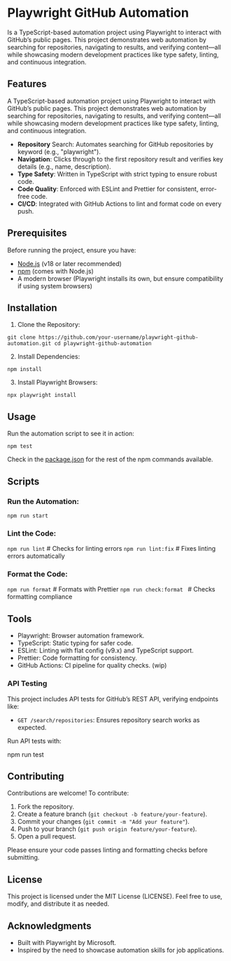 # Playwright GitHub Automation

Is a TypeScript-based automation project using Playwright to interact with GitHub’s public pages. This project
demonstrates web automation by searching for repositories, navigating to results, and verifying content—all while
showcasing modern development practices like type safety, linting, and continuous integration.

## Features

A TypeScript-based automation project using Playwright to interact with GitHub’s public pages. This project demonstrates
web automation by searching for repositories, navigating to results, and verifying content—all while showcasing modern
development practices like type safety, linting, and continuous integration.

* **Repository** Search: Automates searching for GitHub repositories by keyword (e.g., "playwright").
* **Navigation**: Clicks through to the first repository result and verifies key details (e.g., name, description).
* **Type Safety**: Written in TypeScript with strict typing to ensure robust code.
* **Code Quality**: Enforced with ESLint and Prettier for consistent, error-free code.
* **CI/CD**: Integrated with GitHub Actions to lint and format code on every push.

## Prerequisites

Before running the project, ensure you have:

* [Node.js](https://nodejs.org/en) (v18 or later recommended)
* [npm](https://www.npmjs.com/) (comes with Node.js)
* A modern browser (Playwright installs its own, but ensure compatibility if using system browsers)

## Installation

1. Clone the Repository:

`git clone https://github.com/your-username/playwright-github-automation.git
cd playwright-github-automation`

2. Install Dependencies:

`npm install`

3. Install Playwright Browsers:

`npx playwright install`

## Usage

Run the automation script to see it in action:

`npm test`

Check in the [package.json](package.json) for the rest of the npm commands available.

## Scripts

### Run the Automation:

`npm run start`

### Lint the Code:

`npm run lint`   # Checks for linting errors
`npm run lint:fix`  # Fixes linting errors automatically

### Format the Code:

`npm run format`  # Formats with Prettier
`npm run check:format ` # Checks formatting compliance

## Tools

* Playwright: Browser automation framework.
* TypeScript: Static typing for safer code.
* ESLint: Linting with flat config (v9.x) and TypeScript support.
* Prettier: Code formatting for consistency.
* GitHub Actions: CI pipeline for quality checks. (wip)

### API Testing

This project includes API tests for GitHub’s REST API, verifying endpoints like:
- `GET /search/repositories`: Ensures repository search works as expected.

Run API tests with:

npm run test


## Contributing

Contributions are welcome! To contribute:

1. Fork the repository.
2. Create a feature branch (`git checkout -b feature/your-feature`).
3. Commit your changes (`git commit -m "Add your feature"`).
4. Push to your branch (`git push origin feature/your-feature`).
5. Open a pull request.

Please ensure your code passes linting and formatting checks before submitting.

## License

This project is licensed under the MIT License (LICENSE). Feel free to use, modify, and distribute it as needed.

## Acknowledgments

* Built with Playwright by Microsoft.
* Inspired by the need to showcase automation skills for job applications.


